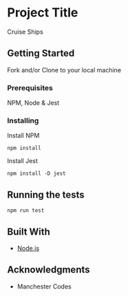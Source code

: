 # Project Title

Cruise Ships

## Getting Started

Fork and/or Clone to your local machine

### Prerequisites

NPM, Node & Jest

### Installing

Install NPM

```
npm install
```

Install Jest

```
npm install -D jest
```

## Running the tests

```
npm run test
```

## Built With

* [Node.js](https://nodejs.org/en/)

## Acknowledgments

* Manchester Codes
